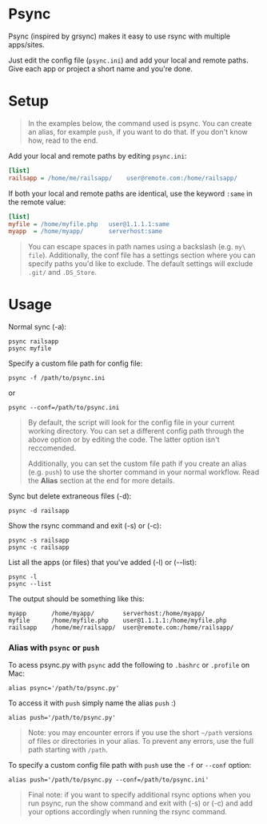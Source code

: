 Psync
==
Psync (inspired by grsync) makes it easy to use rsync with multiple apps/sites. 

Just edit  the config file (`psync.ini`) and add your local and remote paths. 
Give each app or project a short name and you're done.

Setup
==
> In the examples below, the command used is psync. You can create an alias, for example `push`, if you want to do that. If you don't know how, read to the end.

Add your local and remote paths by editing `psync.ini`:

```ini
[list]
railsapp = /home/me/railsapp/    user@remote.com:/home/railsapp/
```

If both your local and remote paths are identical, use the keyword `:same` in the remote value:

```ini
[list]
myfile = /home/myfile.php   user@1.1.1.1:same
myapp  = /home/myapp/       serverhost:same
```
> You can escape spaces in path names using a backslash (e.g. `my\ file`). Additionally, the conf file has a settings section where you can specify paths you'd like to exclude. The default settings will exclude `.git/` and `.DS_Store`.

Usage
==
Normal sync (-a):

    psync railsapp
    psync myfile

Specify a custom file path for config file:

    psync -f /path/to/psync.ini
    
or
    
    psync --conf=/path/to/psync.ini

> By default, the script will look for the config file in your current working directory. You can set a different config path through the above option or by editing the code. The latter option isn't reccomended.
> 
> Additionally, you can set the custom file path if you create an alias (e.g. `push`) to use the shorter command in your normal workflow. Read the **Alias** section at the end for more details.


Sync but delete extraneous files (-d):

    psync -d railsapp
    
Show the rsync command and exit (-s) or (-c):

    psync -s railsapp
    psync -c railsapp

List all the apps (or files) that you've added (-l) or (--list):

    psync -l
    psync --list
    
The output should be something like this:
    
    myapp       /home/myapp/        serverhost:/home/myapp/
    myfile      /home/myfile.php    user@1.1.1.1:/home/myfile.php
    railsapp    /home/me/railsapp/  user@remote.com:/home/railsapp/
    
### Alias with `psync` or `push`

To acess psync.py with `psync` add the following to `.bashrc` or `.profile` on Mac:

    alias psync='/path/to/psync.py'

To access it with `push` simply name the alias `push` :)

    alias push='/path/to/psync.py'

> Note: you may encounter errors if you use the short `~/path` versions of files or directories in your alias. To prevent any errors, use the full path starting with `/path`.
    
To specify a custom config file path with `push` use the `-f` or `--conf` option:

    alias push='/path/to/psync.py --conf=/path/to/psync.ini'

> Final note: if you want to specify additional rsync options when you run psync, run the show command and exit with (-s) or (-c) and add your options accordingly when running the rsync command.
